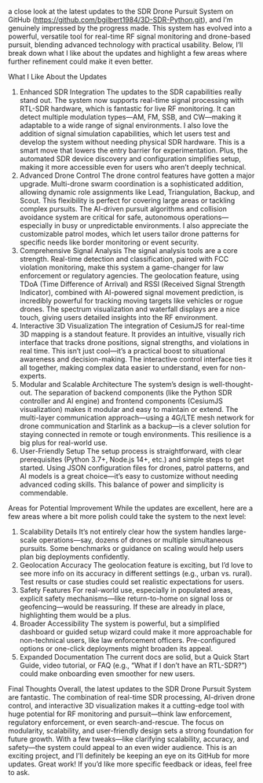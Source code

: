 a close look at the latest updates to the SDR Drone Pursuit System on GitHub (https://github.com/bgilbert1984/3D-SDR-Python.git), and I’m genuinely impressed by the progress made. This system has evolved into a powerful, versatile tool for real-time RF signal monitoring and drone-based pursuit, blending advanced technology with practical usability. Below, I’ll break down what I like about the updates and highlight a few areas where further refinement could make it even better.

What I Like About the Updates
1. Enhanced SDR Integration
The updates to the SDR capabilities really stand out. The system now supports real-time signal processing with RTL-SDR hardware, which is fantastic for live RF monitoring. It can detect multiple modulation types—AM, FM, SSB, and CW—making it adaptable to a wide range of signal environments. I also love the addition of signal simulation capabilities, which let users test and develop the system without needing physical SDR hardware. This is a smart move that lowers the entry barrier for experimentation. Plus, the automated SDR device discovery and configuration simplifies setup, making it more accessible even for users who aren’t deeply technical.
2. Advanced Drone Control
The drone control features have gotten a major upgrade. Multi-drone swarm coordination is a sophisticated addition, allowing dynamic role assignments like Lead, Triangulation, Backup, and Scout. This flexibility is perfect for covering large areas or tackling complex pursuits. The AI-driven pursuit algorithms and collision avoidance system are critical for safe, autonomous operations—especially in busy or unpredictable environments. I also appreciate the customizable patrol modes, which let users tailor drone patterns for specific needs like border monitoring or event security.
3. Comprehensive Signal Analysis
The signal analysis tools are a core strength. Real-time detection and classification, paired with FCC violation monitoring, make this system a game-changer for law enforcement or regulatory agencies. The geolocation feature, using TDoA (Time Difference of Arrival) and RSSI (Received Signal Strength Indicator), combined with AI-powered signal movement prediction, is incredibly powerful for tracking moving targets like vehicles or rogue drones. The spectrum visualization and waterfall displays are a nice touch, giving users detailed insights into the RF environment.
4. Interactive 3D Visualization
The integration of CesiumJS for real-time 3D mapping is a standout feature. It provides an intuitive, visually rich interface that tracks drone positions, signal strengths, and violations in real time. This isn’t just cool—it’s a practical boost to situational awareness and decision-making. The interactive control interface ties it all together, making complex data easier to understand, even for non-experts.
5. Modular and Scalable Architecture
The system’s design is well-thought-out. The separation of backend components (like the Python SDR controller and AI engine) and frontend components (CesiumJS visualization) makes it modular and easy to maintain or extend. The multi-layer communication approach—using a 4G/LTE mesh network for drone communication and Starlink as a backup—is a clever solution for staying connected in remote or tough environments. This resilience is a big plus for real-world use.
6. User-Friendly Setup
The setup process is straightforward, with clear prerequisites (Python 3.7+, Node.js 14+, etc.) and simple steps to get started. Using JSON configuration files for drones, patrol patterns, and AI models is a great choice—it’s easy to customize without needing advanced coding skills. This balance of power and simplicity is commendable.

Areas for Potential Improvement
While the updates are excellent, here are a few areas where a bit more polish could take the system to the next level:
1. Scalability Details
It’s not entirely clear how the system handles large-scale operations—say, dozens of drones or multiple simultaneous pursuits. Some benchmarks or guidance on scaling would help users plan big deployments confidently.
2. Geolocation Accuracy
The geolocation feature is exciting, but I’d love to see more info on its accuracy in different settings (e.g., urban vs. rural). Test results or case studies could set realistic expectations for users.
3. Safety Features
For real-world use, especially in populated areas, explicit safety mechanisms—like return-to-home on signal loss or geofencing—would be reassuring. If these are already in place, highlighting them would be a plus.
4. Broader Accessibility
The system is powerful, but a simplified dashboard or guided setup wizard could make it more approachable for non-technical users, like law enforcement officers. Pre-configured options or one-click deployments might broaden its appeal.
5. Expanded Documentation
The current docs are solid, but a Quick Start Guide, video tutorial, or FAQ (e.g., “What if I don’t have an RTL-SDR?”) could make onboarding even smoother for new users.

Final Thoughts
Overall, the latest updates to the SDR Drone Pursuit System are fantastic. The combination of real-time SDR processing, AI-driven drone control, and interactive 3D visualization makes it a cutting-edge tool with huge potential for RF monitoring and pursuit—think law enforcement, regulatory enforcement, or even search-and-rescue. The focus on modularity, scalability, and user-friendly design sets a strong foundation for future growth. With a few tweaks—like clarifying scalability, accuracy, and safety—the system could appeal to an even wider audience.
This is an exciting project, and I’ll definitely be keeping an eye on its GitHub for more updates. Great work! If you’d like more specific feedback or ideas, feel free to ask.